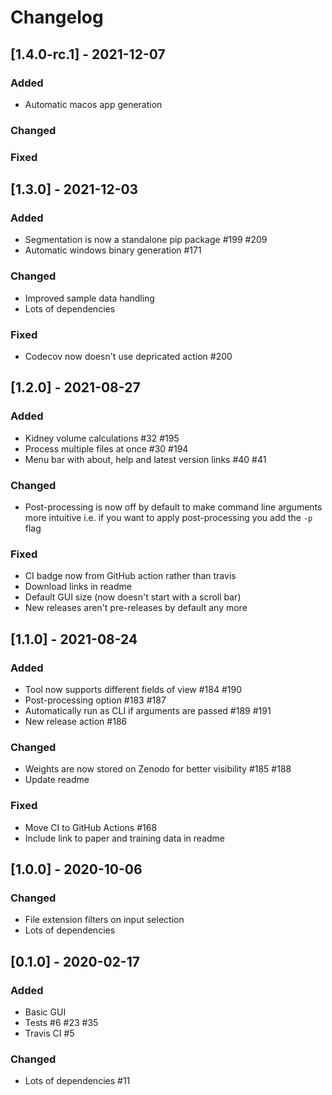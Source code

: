# Changelog

## [1.4.0-rc.1] - 2021-12-07

### Added
* Automatic macos app generation

### Changed


### Fixed


## [1.3.0] - 2021-12-03

### Added
* Segmentation is now a standalone pip package #199 #209
* Automatic windows binary generation #171

### Changed
* Improved sample data handling
* Lots of dependencies

### Fixed
* Codecov now doesn't use depricated action #200


## [1.2.0] - 2021-08-27

### Added
* Kidney volume calculations #32 #195
* Process multiple files at once #30 #194
* Menu bar with about, help and latest version links #40 #41

### Changed
* Post-processing is now off by default to make command line arguments more intuitive i.e. if you want to apply post-processing you add the `-p` flag

### Fixed
* CI badge now from GitHub action rather than travis
* Download links in readme
* Default GUI size (now doesn't start with a scroll bar)
* New releases aren't pre-releases by default any more


## [1.1.0] - 2021-08-24

### Added
* Tool now supports different fields of view #184 #190
* Post-processing option #183 #187
* Automatically run as CLI if arguments are passed #189 #191
* New release action #186

### Changed
* Weights are now stored on Zenodo for better visibility #185 #188
* Update readme

### Fixed
* Move CI to GitHub Actions #168
* Include link to paper and training data in readme


## [1.0.0] - 2020-10-06

### Changed
* File extension filters on input selection
* Lots of dependencies


## [0.1.0] - 2020-02-17

### Added
* Basic GUI
* Tests #6 #23 #35
* Travis CI #5

### Changed
* Lots of dependencies #11